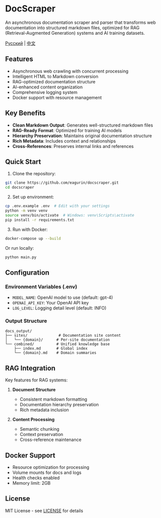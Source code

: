 # DocScraper

An asynchronous documentation scraper and parser that transforms web documentation into structured markdown files, optimized for RAG (Retrieval-Augmented Generation) systems and AI training datasets.

[Русский](README_ru.md) | [中文](README_zh.md)

## Features

- Asynchronous web crawling with concurrent processing
- Intelligent HTML to Markdown conversion
- RAG-optimized documentation structure
- AI-enhanced content organization
- Comprehensive logging system
- Docker support with resource management

## Key Benefits

- **Clean Markdown Output**: Generates well-structured markdown files
- **RAG-Ready Format**: Optimized for training AI models
- **Hierarchy Preservation**: Maintains original documentation structure
- **Rich Metadata**: Includes context and relationships
- **Cross-References**: Preserves internal links and references

## Quick Start

1. Clone the repository:

```bash
git clone https://github.com/eagurin/docscraper.git
cd docscraper
```

2. Set up environment:

```bash
cp .env.example .env  # Edit with your settings
python -m venv venv
source venv/bin/activate  # Windows: venv\Scripts\activate
pip install -r requirements.txt
```

3. Run with Docker:

```bash
docker-compose up --build
```

Or run locally:

```bash
python main.py
```

## Configuration

### Environment Variables (.env)

- `MODEL_NAME`: OpenAI model to use (default: gpt-4)
- `OPENAI_API_KEY`: Your OpenAI API key
- `LOG_LEVEL`: Logging detail level (default: INFO)

### Output Structure

```plaintext
docs_output/
├── sites/              # Documentation site content
│   └── {domain}/      # Per-site documentation
└── combined/          # Unified knowledge base
	├── index.md       # Global index
	└── {domain}.md    # Domain summaries
```

## RAG Integration

Key features for RAG systems:

1. **Document Structure**
   - Consistent markdown formatting
   - Documentation hierarchy preservation
   - Rich metadata inclusion

2. **Content Processing**
   - Semantic chunking
   - Context preservation
   - Cross-reference maintenance

## Docker Support

- Resource optimization for processing
- Volume mounts for docs and logs
- Health checks enabled
- Memory limit: 2GB

## License

MIT License - see [LICENSE](LICENSE) for details